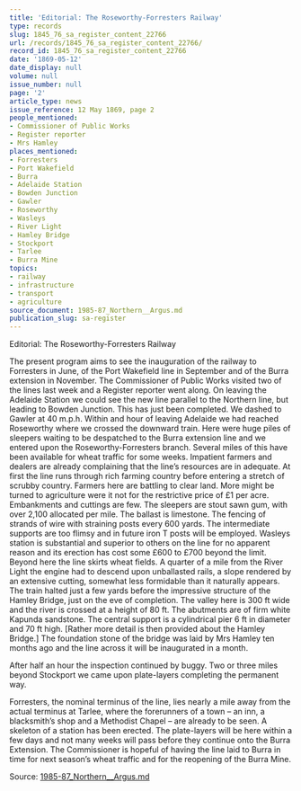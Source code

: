 ```yaml
---
title: 'Editorial: The Roseworthy-Forresters Railway'
type: records
slug: 1845_76_sa_register_content_22766
url: /records/1845_76_sa_register_content_22766/
record_id: 1845_76_sa_register_content_22766
date: '1869-05-12'
date_display: null
volume: null
issue_number: null
page: '2'
article_type: news
issue_reference: 12 May 1869, page 2
people_mentioned:
- Commissioner of Public Works
- Register reporter
- Mrs Hamley
places_mentioned:
- Forresters
- Port Wakefield
- Burra
- Adelaide Station
- Bowden Junction
- Gawler
- Roseworthy
- Wasleys
- River Light
- Hamley Bridge
- Stockport
- Tarlee
- Burra Mine
topics:
- railway
- infrastructure
- transport
- agriculture
source_document: 1985-87_Northern__Argus.md
publication_slug: sa-register
---
```


Editorial: The Roseworthy-Forresters Railway

The present program aims to see the inauguration of the railway to Forresters in June, of the Port Wakefield line in September and of the Burra extension in November.  The Commissioner of Public Works visited two of the lines last week and a Register reporter went along.  On leaving the Adelaide Station we could see the new line parallel to the Northern line, but leading to Bowden Junction.  This has just been completed.  We dashed to Gawler at 40 m.p.h.  Within and hour of leaving Adelaide we had reached Roseworthy where we crossed the downward train.  Here were huge piles of sleepers waiting to be despatched to the Burra extension line and we entered upon the Roseworthy-Forresters branch.  Several miles of this have been available for wheat traffic for some weeks.  Impatient farmers and dealers are already complaining that the line’s resources are in adequate.  At first the line runs through rich farming country before entering a stretch of scrubby country.  Farmers here are battling to clear land.  More might be turned to agriculture were it not for the restrictive price of £1 per acre.  Embankments and cuttings are few.  The sleepers are stout sawn gum, with over 2,100 allocated per mile.  The ballast is limestone.  The fencing of strands of wire with straining posts every 600 yards.  The intermediate supports are too flimsy and in future iron T posts will be employed.  Wasleys station is substantial and superior to others on the line for no apparent reason and its erection has cost some £600 to £700 beyond the limit.  Beyond here the line skirts wheat fields.  A quarter of a mile from the River Light the engine had to descend upon unballasted rails, a slope rendered by an extensive cutting, somewhat less formidable than it naturally appears.  The train halted just a few yards before the impressive structure of the Hamley Bridge, just on the eve of completion. The valley here is 300 ft wide and the river is crossed at a height of 80 ft.  The abutments are of firm white Kapunda sandstone.  The central support is a cylindrical pier 6 ft in diameter and 70 ft high.  [Rather more detail is then provided about the Hamley Bridge.]  The foundation stone of the bridge was laid by Mrs Hamley ten months ago and the line across it will be inaugurated in a month.

After half an hour the inspection continued by buggy.  Two or three miles beyond Stockport we came upon plate-layers completing the permanent way.

Forresters, the nominal terminus of the line, lies nearly a mile away from the actual terminus at Tarlee, where the forerunners of a town – an inn, a blacksmith’s shop and a Methodist Chapel – are already to be seen.  A skeleton of a station has been erected.  The plate-layers will be here within a few days and not many weeks will pass before they continue onto the Burra Extension.  The Commissioner is hopeful of having the line laid to Burra in time for next season’s wheat traffic and for the reopening of the Burra Mine.

Source: [1985-87_Northern__Argus.md](/downloads/markdown/1985-87_Northern__Argus.md)
